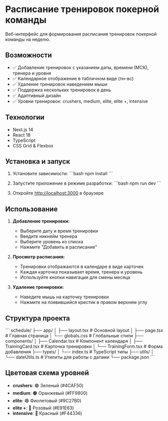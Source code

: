 # Расписание тренировок покерной команды

Веб-интерфейс для формирования расписания тренировок покерной команды на неделю.

## Возможности

- ✅ Добавление тренировок с указанием даты, времени (МСК), тренера и уровня
- ✅ Календарное отображение в табличном виде (пн-вс)
- ✅ Удаление тренировок наведением мыши
- ✅ Поддержка нескольких тренировок в день
- ✅ Адаптивный дизайн
- ✅ Уровни тренировок: crushers, medium, elite, elite +, intensive

## Технологии

- Next.js 14
- React 18
- TypeScript
- CSS Grid & Flexbox

## Установка и запуск

1. Установите зависимости:
\`\`\`bash
npm install
\`\`\`

2. Запустите приложение в режиме разработки:
\`\`\`bash
npm run dev
\`\`\`

3. Откройте [http://localhost:3000](http://localhost:3000) в браузере

## Использование

1. **Добавление тренировки:**
   - Выберите дату и время тренировки
   - Введите никнейм тренера
   - Выберите уровень из списка
   - Нажмите "Добавить в расписание"

2. **Просмотр расписания:**
   - Тренировки отображаются в календаре в виде карточек
   - Каждая карточка показывает время, тренера и уровень
   - Используйте кнопки навигации для смены месяца

3. **Удаление тренировки:**
   - Наведите мышь на карточку тренировки
   - Нажмите на появившийся крестик в правом верхнем углу

## Структура проекта

\`\`\`
schedule/
├── app/
│   ├── layout.tsx          # Основной layout
│   ├── page.tsx            # Главная страница
│   └── globals.css         # Глобальные стили
├── components/
│   ├── Calendar.tsx        # Компонент календаря
│   ├── TrainingCard.tsx    # Карточка тренировки
│   └── TrainingForm.tsx    # Форма добавления
├── types/
│   └── index.ts           # TypeScript типы
├── utils/
│   └── dateUtils.ts       # Утилиты для работы с датами
└── package.json
\`\`\`

## Цветовая схема уровней

- **crushers**: 🟢 Зеленый (#4CAF50)
- **medium**: 🟠 Оранжевый (#FF9800)  
- **elite**: 🟣 Фиолетовый (#9C27B0)
- **elite +**: 🩷 Розовый (#E91E63)
- **intensive**: 🔴 Красный (#F44336) 
